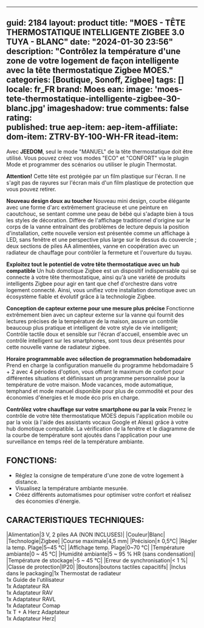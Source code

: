   ---
  guid: 2184
  layout: product 
  title: "MOES - TÊTE THERMOSTATIQUE INTELLIGENTE ZIGBEE 3.0 TUYA - BLANC"
  date: "2024-01-30 23:56"
  description: "Contrôlez la température d'une zone de votre logement de façon intelligente avec la tête thermostatique Zigbee MOES."
  categories: [Boutique, Sonoff, Zigbee]
  tags: []
  locale: fr_FR
  brand: Moes
  ean: 
  image: 'moes-tete-thermostatique-intelligente-zigbee-30-blanc.jpg'
  imageshadow: true
  comments: false
  rating:  
  published: true
  aep-item: 
  aep-item-affiliate: 
  dom-item: ZTRV-BY-100-WH-FR
  itead-item: 
  ---

Avec **JEEDOM**, seul le mode "MANUEL" de la tête thermostatique doit être utilisé. Vous pouvez créez vos modes "ECO" et "CONFORT" via le plugin Mode et programmer des scénarios ou utiliser le plugin Thermostat.

**Attention!** Cette tête est protégée par un film plastique sur l'écran. Il ne s'agit pas de rayures sur l'écran mais d'un film plastique de protection que vous pouvez retirer.

**Nouveau design doux au toucher**
Nouveau mini design, courbe élégante avec une forme d'arc extrêmement gracieuse et une peinture en caoutchouc, se sentant comme une peau de bébé qui s'adapte bien à tous les styles de décoration. Diffère de l'affichage traditionnel d'origine sur le corps de la vanne entraînant des problèmes de lecture depuis la position d'installation, cette nouvelle version est présentée comme un affichage à LED, sans fenêtre et une perspective plus large sur le dessus du couvercle ; deux sections de piles AA alimentées, vanne en coopération avec un radiateur de chauffage pour contrôler la fermeture et l'ouverture du tuyau.

**Exploitez tout le potentiel de votre tête thermostatique avec un hub compatible**
Un hub domotique Zigbee est un dispositif indispensable qui se connecte à votre tête thermostatique, ainsi qu'à une variété de produits intelligents Zigbee pour agir en tant que chef d'orchestre dans votre logement connecté. Ainsi, vous unifiez votre installation domotique avec un écosystème fiable et évolutif grâce à la technologie Zigbee.

**Conception de capteur externe pour une mesure plus précise**
Fonctionne extrêmement bien avec un capteur externe sur la vanne qui fournit des lectures précises de la température de la maison, assure un contrôle beaucoup plus pratique et intelligent de votre style de vie intelligent; Contrôle tactile doux et sensible sur l'écran d'accueil, ensemble avec un contrôle intelligent sur les smartphones, sont tous deux présentés pour cette nouvelle vanne de radiateur zigbee.

**Horaire programmable avec sélection de programmation hebdomadaire**
Prend en charge la configuration manuelle du programme hebdomadaire 5 + 2 avec 4 périodes d'option, vous offrant le maximum de confort pour différentes situations et définissant un programme personnalisé pour la température de votre maison. Mode vacances, mode automatique, temphand et mode manuel disponible pour plus de commodité et pour des économies d'énergies et le mode éco pris en charge.

**Contrôlez votre chauffage sur votre smartphone ou par la voix**
Prenez le contrôle de votre tête thermostatique MOES depuis l'application mobile ou par la voix (à l'aide des assistants vocaux Google et Alexa) grâce à votre hub domotique compatible. La vérification de la fenêtre et le diagramme de la courbe de température sont ajoutés dans l'application pour une surveillance en temps réel de la température ambiante.

## FONCTIONS:

- Réglez la consigne de température d'une zone de votre logement à distance.
- Visualisez la température ambiante mesurée.
- Créez différents automatismes pour optimiser votre confort et réalisez des économies d'énergie.
  
## CARACTERISTIQUES TECHNIQUES:

|Alimentation|3 V, 2 piles AA (NON INCLUSES)|
|Couleur|Blanc|
|Technologie|Zigbee|
|Course maximale|4,5 mm|
|Précision|± 0,5°C|
|Régler la temp. Plage|5~45 °C|
|Affichage temp. Plage|0~70 °C|
|Température ambiante|0 ~ 45 °C|
|Humidité ambiante|5 ~ 95 % HR (sans condensation)|
|Température de stockage|-5 ~ 45 °C|
|Erreur de synchronisation|< 1 %|
|Classe de protection|IP20|
|Boutons|boutons tactiles capacitifs|
|Inclus dans le packaging|1x Thermostat de radiateur<br>1x Guide de l'utilisateur<br>1x Adaptateur RA<br>1x Adaptateur RAV<br>1x Adaptateur RAVL<br>1x Adaptateur Comap<br>1x T + A Herz Adaptateur<br>1x Adaptateur Herz|
  